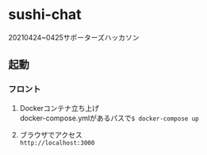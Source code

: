 # sushi-chat
20210424~0425サポーターズハッカソン

## 起動
### フロント
1. Dockerコンテナ立ち上げ  
docker-compose.ymlがあるパスで`$ docker-compose up`

2. ブラウザでアクセス  
`http://localhost:3000`
